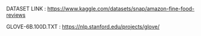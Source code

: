 DATASET LINK : https://www.kaggle.com/datasets/snap/amazon-fine-food-reviews

GLOVE-6B.100D.TXT  :  https://nlp.stanford.edu/projects/glove/
